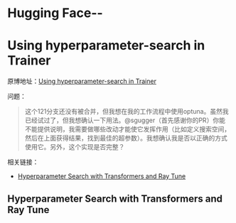 # Hugging Face--

# Using hyperparameter-search in Trainer



原博地址：[Using hyperparameter-search in Trainer](https://discuss.huggingface.co/t/using-hyperparameter-search-in-trainer/785)

问题：

> 这个121分支还没有被合并，但我想在我的工作流程中使用optuna。虽然我已经试过了，但我想确认一下用法。@sgugger（首先感谢你的PR）你能不能提供说明，我需要做哪些改动才能使它发挥作用（比如定义搜索空间，然后在上面获得结果，找到最佳的超参数）。我想确认我是否以正确的方式使用它。另外，这个实现是否完整？



相关链接：

- [Hyperparameter Search with Transformers and Ray Tune](https://github.com/huggingface/blog/blob/main/ray-tune.md)



## Hyperparameter Search with Transformers and Ray Tune





















